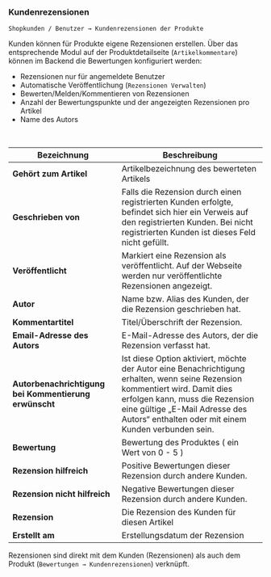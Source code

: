 ### Kundenrezensionen

    Shopkunden / Benutzer → Kundenrezensionen der Produkte

Kunden können für Produkte eigene Rezensionen erstellen. Über das entsprechende Modul auf der Produktdetailseite (`Artikelkommentare`) können im Backend die Bewertungen konfiguriert werden:
* Rezensionen nur für angemeldete Benutzer
* Automatische Veröffentlichung (`Rezensionen Verwalten`)
* Bewerten/Melden/Kommentieren von Rezensionen
* Anzahl der Bewertungspunkte und der angezeigten Rezensionen pro Artikel
* Name des Autors

<br>

| Bezeichnung | Beschreibung |
| -- | -- |
| **Gehört zum Artikel** | Artikelbezeichnung des bewerteten Artikels |
| **Geschrieben von** | Falls die Rezension durch einen registrierten Kunden erfolgte, befindet sich hier ein Verweis auf den registrierten Kunden. Bei nicht registrierten Kunden ist dieses Feld nicht gefüllt. |
| **Veröffentlicht** | Markiert eine Rezension als veröffentlicht. Auf der Webseite werden nur veröffentlichte Rezensionen angezeigt. |
| **Autor** | Name bzw. Alias des Kunden, der die Rezension geschrieben hat. |
| **Kommentartitel** | Titel/Überschrift der Rezension. |
| **Email-Adresse des Autors** | E-Mail-Adresse des Autors, der die Rezension verfasst hat. |
| **Autorbenachrichtigung bei Kommentierung erwünscht** | Ist diese Option aktiviert, möchte der Autor eine Benachrichtigung erhalten, wenn seine Rezension kommentiert wird. Damit dies erfolgen kann, muss die Rezension eine gültige „E-Mail Adresse des Autors“ enthalten oder mit einem Kunden verbunden sein. |
| **Bewertung** | Bewertung des Produktes ( ein Wert von 0 - 5 ) |
| **Rezension hilfreich** | Positive Bewertungen dieser Rezension durch andere Kunden. |
| **Rezension nicht hilfreich** | Negative Bewertungen dieser Rezension durch andere Kunden. |
| **Rezension** | Die Rezension des Kunden für diesen Artikel |
| **Erstellt am** | Erstellungsdatum der Rezension |

Rezensionen sind direkt mit dem Kunden (Rezensionen) als auch dem Produkt (`Bewertungen → Kundenrezensionen`) verknüpft.

